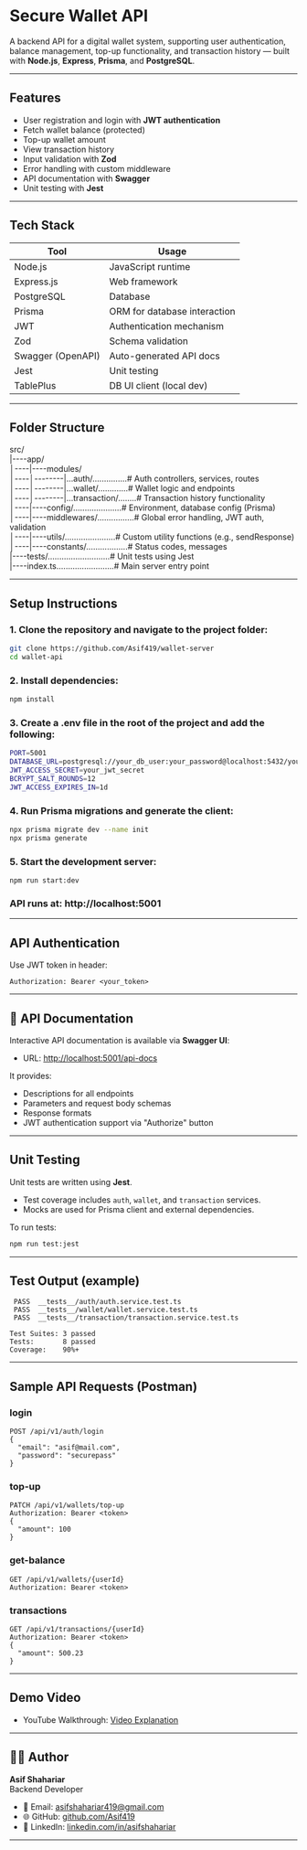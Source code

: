 # Secure Wallet API

A backend API for a digital wallet system, supporting user authentication, balance management, top-up functionality, and transaction history — built with **Node.js**, **Express**, **Prisma**, and **PostgreSQL**.

---

## Features

-  User registration and login with **JWT authentication**
-  Fetch wallet balance (protected)
-  Top-up wallet amount
-  View transaction history
-  Input validation with **Zod**
-  Error handling with custom middleware
-  API documentation with **Swagger**
-  Unit testing with **Jest**

---

## Tech Stack

| Tool           | Usage                         |
|----------------|-------------------------------|
| Node.js        | JavaScript runtime            |
| Express.js     | Web framework                 |
| PostgreSQL     | Database                      |
| Prisma         | ORM for database interaction  |
| JWT            | Authentication mechanism      |
| Zod            | Schema validation             |
| Swagger (OpenAPI) | Auto-generated API docs   |
| Jest           | Unit testing                  |
| TablePlus      | DB UI client (local dev)      |

---

## Folder Structure
src/ <br>
|----app/<br>
│----|----modules/<br>
│----│--------|...auth/...............# Auth controllers, services, routes<br>
│----│--------|...wallet/.............# Wallet logic and endpoints <br>
│----│--------|...transaction/........# Transaction history functionality <br>
│----|----config/.....................# Environment, database config (Prisma) <br>
│----|----middlewares/................# Global error handling, JWT auth, validation <br>
│----|----utils/......................# Custom utility functions (e.g., sendResponse) <br>
│----|----constants/..................# Status codes, messages <br>
|----tests/...........................# Unit tests using Jest <br>
|----index.ts.........................# Main server entry point <br>

---

## Setup Instructions

### 1. Clone the repository and navigate to the project folder:

```bash
git clone https://github.com/Asif419/wallet-server
cd wallet-api
```

### 2. Install dependencies:
```bash
npm install
```

### 3. Create a .env file in the root of the project and add the following:
```bash
PORT=5001
DATABASE_URL=postgresql://your_db_user:your_password@localhost:5432/your_db_name
JWT_ACCESS_SECRET=your_jwt_secret
BCRYPT_SALT_ROUNDS=12
JWT_ACCESS_EXPIRES_IN=1d
```

### 4. Run Prisma migrations and generate the client:
```bash
npx prisma migrate dev --name init
npx prisma generate
```

### 5. Start the development server:
```
npm run start:dev
```

### API runs at: http://localhost:5001

---

## API Authentication

Use JWT token in header:
```
Authorization: Bearer <your_token>
```

---

## 📄 API Documentation

Interactive API documentation is available via **Swagger UI**:

- URL: [http://localhost:5001/api-docs](http://localhost:5001/api-docs)

It provides:
- Descriptions for all endpoints
- Parameters and request body schemas
- Response formats
- JWT authentication support via "Authorize" button

---

## Unit Testing

Unit tests are written using **Jest**.

- Test coverage includes `auth`, `wallet`, and `transaction` services.
- Mocks are used for Prisma client and external dependencies.

To run tests:
```bash
npm run test:jest
```

---

## Test Output (example)
```
 PASS  __tests__/auth/auth.service.test.ts
 PASS  __tests__/wallet/wallet.service.test.ts
 PASS  __tests__/transaction/transaction.service.test.ts

Test Suites: 3 passed
Tests:       8 passed
Coverage:    90%+
```

---

## Sample API Requests (Postman)

### login
```
POST /api/v1/auth/login
{
  "email": "asif@mail.com",
  "password": "securepass"
}
```

### top-up
```
PATCH /api/v1/wallets/top-up
Authorization: Bearer <token>
{
  "amount": 100
}
```

### get-balance
```
GET /api/v1/wallets/{userId}
Authorization: Bearer <token>
```
### transactions
```
GET /api/v1/transactions/{userId}
Authorization: Bearer <token>
{
  "amount": 500.23
}
```
---

## Demo Video
- YouTube Walkthrough: [Video Explanation](https://youtu.be/qMNXElf_uBc)  

---

## 👨‍💻 Author

**Asif Shahariar**  
Backend Developer  
- 📧 Email: [asifshahariar419@gmail.com](mailto:asifshahariar419@mail.com)  
- 🌐 GitHub: [github.com/Asif419](https://github.com/Asif419/wallet-server)  
- 💼 LinkedIn: [linkedin.com/in/asifshahariar](https://www.linkedin.com/in/asifshahariar/)

---
